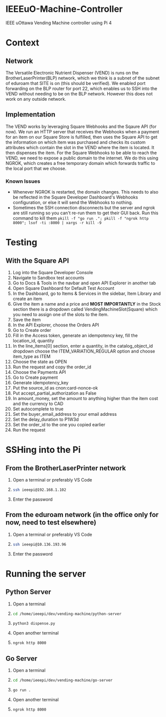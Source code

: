 # IEEEuO-Machine-Controller

IEEE uOttawa Vending Machine controller using Pi 4

# Context

## Network

The Versatile Electronic Nutrient Dispenser (VEND) is runs on the BrotherLaserPrinter(BLP) network, which we think is a subnet of the subnet of eduroam that SITE is on (this should be verified). We enabled port forwarding on the BLP router for port 22, which enables us to SSH into the VEND without needing to be on the BLP network. However this does not work on any outside network.

## Implementation

The VEND works by leveraging Square Webhooks and the Sqaure API (for now). We run an HTTP server that receives the Webhooks when a payment for an item on our Square Store is fulfilled, then uses the Square API to get the information on which item was purchased and checks its custom attributes which contain the slot in the VEND where the item is located. It then dispenses the item. For the Square Webhooks to be able to reach the VEND, we need to expose a public domain to the internet. We do this using NGROK, which creates a free temporary domain which forwards traffic to the local port that we choose.

### Known Issues

- Whenever NGROK is restarted, the domain changes. This needs to also be reflected in the Square Developer Dashboard's Webhooks configuration, or else it will send the Webhooks to nothing.
- Sometimes the SSH connection disconnects but the server and ngrok are still running so you can't re-run them to get their GUI back. Run this command to kill them `pkill -f "go run ."; pkill -f "ngrok http 8000"; lsof -ti :8000 | xargs -r kill -9`

# Testing

## With the Square API

1. Log into the Square Developer Console
2. Navigate to Sandbox test accounts
3. Go to Docs & Tools in the navbar and open API Explorer in another tab
4. Open Square Dashboard for Default Test Account
5. In the Dashboard, go to Items & Services in the sidebar, Item Library and create an item
6. Give the item a name and a price and **MOST IMPORTANTLY** in the Stock section there is a dropdown called VendingMachineSlot(Square) which you need to assign one of the slots to the item.
7. Save the item
8. In the API Explorer, choose the Orders API
9. Go to Create order
10. Fill in the Access token, generate an idempotency key, fill the location_id, quantity
11. In the line_items\[0\] section, enter a quantity, in the catalog_object_id dropdown choose the ITEM_VARIATION_REGULAR option and choose item_type as ITEM
12. Choose the state as OPEN
13. Run the request and copy the order_id
14. Choose the Payments API
15. Go to Create payment
16. Generate idempotency_key
17. Put the source_id as cnon:card-nonce-ok
18. Put accept_partial_authorization as False
19. In amount_money, set the amount to anything higher than the item cost and the currency to CAD
20. Set autocomplete to true
21. Set the buyer_email_address to your email address
22. Set the delay_duration to P1W3d
23. Set the order_id to the one you copied earlier
24. Run the request

# SSHing into the Pi

## From the BrotherLaserPrinter network

1. Open a terminal or preferably VS Code
2. ```bash
   ssh ieeepi@192.168.1.102
   ```
3. Enter the password

## From the eduroam network (in the office only for now, need to test elsewhere)

1. Open a terminal or preferably VS Code
2. ```bash
   ssh ieeepi@10.136.193.96
   ```
3. Enter the password

# Running the server

## Python Server

1. Open a terminal
2. ```bash
   cd /home/ieeepi/dev/vending-machine/python-server
   ```
3. ```bash
   python3 dispense.py
   ```
4. Open another terminal
5. ```bash
   ngrok http 8000
   ```

## Go Server

1. Open a terminal
2. ```bash
   cd /home/ieeepi/dev/vending-machine/go-server
   ```
3. ```bash
   go run .
   ```
4. Open another terminal
5. ```bash
   ngrok http 8000
   ```
